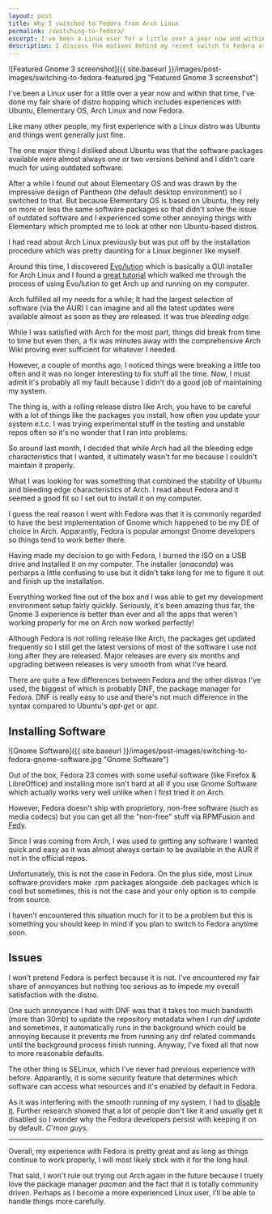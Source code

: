 ```yaml
---
layout: post
title: Why I switched to Fedora from Arch Linux
permalink: /switching-to-fedora/
excerpt: I've been a Linux user for a little over a year now and within that time, I've done my fair share of distro hopping which included experiences with Ubuntu, Elementary OS, Arch Linux and now Fedora.
description: I discuss the motives behind my recent switch to Fedora after eight months with Arch Linux and what it was like to try out a new Linux distro
---
```


![Featured Gnome 3 screenshot]({{ site.baseurl }}/images/post-images/switching-to-fedora-featured.jpg  "Featured Gnome 3 screenshot")

I've been a Linux user for a little over a year now and within that time, I've done my fair share of distro hopping which includes experiences with Ubuntu, Elementary OS, Arch Linux and now Fedora.

Like many other people, my first experience with a Linux distro was Ubuntu and things went generally just fine. 

The one major thing I disliked about Ubuntu was that the software packages available were almost always one or two versions behind and I didn't care much for using outdated software.

After a while I found out about Elementary OS and was drawn by the impressive design of Pantheon (the default desktop environment) so I switched to that. But because Elementary OS is based on Ubuntu, they rely on more or less the same software packages so that didn't solve the issue of outdated software and I experienced some other annoying things with Elementary which prompted me to look at other non Ubuntu-based distros. 

I had read about Arch Linux previously but was put off by the installation procedure which was pretty daunting for a Linux beginner like myself. 

Around this time, I discovered [Evo/lution](http://www.evolutionlinux.com/) which is basically a GUI installer for Arch Linux and I found a [great tutorial](http://xmodulo.com/install-arch-linux-easy-way-evolution.html) which walked me through the process of using Evo/lution to get Arch up and running on my computer.

Arch fulfilled all my needs for a while; It had the largest selection of software (via the AUR) I can imagine and all the latest updates were available almost as soon as they are released. It was true *bleeding edge*. 

While I was satisfied with Arch for the most part, things did break from time to time but even then, a fix was minutes away with the comprehensive Arch Wiki proving ever sufficient for whatever I needed.

However, a couple of months ago, I noticed things were breaking a little too often and it was no longer interesting to fix stuff all the time. Now, I must admit it's probably all my fault because I didn't do a good job of maintaining my system. 

The thing is, with a rolling release distro like Arch, you have to be careful with a lot of things like the packages you install, how often you update your system e.t.c. I was trying experimental stuff in the testing and unstable repos often so it's no wonder that I ran into problems.

So around last month, I decided that while Arch had all the bleeding edge characteristics that I wanted, it ultimately wasn't for me because I couldn't maintain it properly. 

What I was looking for was something that combined the stability of Ubuntu and bleeding edge characteristics of Arch. I read about Fedora and it seemed a good fit so I set out to install it on my computer.

I guess the real reason I went with Fedora was that it is commonly regarded to have the best implementation of Gnome which happened to be my DE of choice in Arch. Apparantly, Fedora is popular amongst Gnome developers so things tend to work better there.

Having made my decision to go with Fedora, I burned the ISO on a USB drive and installed it on my computer. The installer (*anaconda*) was perharps a little confusing to use but it didn't take long for me to figure it out and finish up the installation.

Everything worked fine out of the box and I was able to get my development environment setup fairly quickly. Seriously, it's been amazing thus far, the Gnome 3 experience is better than ever and all the apps that weren't working properly for me on Arch now worked perfectly!

Although Fedora is not rolling release like Arch, the packages get updated frequently so I still get the latest versions of most of the software I use not long after they are released. Major releases are every six months and upgrading between releases is very smooth from what I've heard.

There are quite a few differences between Fedora and the other distros I've used, the biggest of which is probably DNF, the package manager for Fedora. DNF is really easy to use and there's not much difference in the syntax compared to Ubuntu's *apt-get* or *apt*. 

Installing Software
---

![Gnome Software]({{ site.baseurl }}/images/post-images/switching-to-fedora-gnome-software.jpg  "Gnome Software")

Out of the box, Fedora 23 comes with some useful software (like Firefox & LibreOffice) and installing more isn't hard at all if you use Gnome Software which actually works very well unlike when I first tried it on Arch. 

However, Fedora doesn't ship with proprietory, non-free software (such as media codecs) but you can get all the "non-free" stuff via RPMFusion and [Fedy](http://folkswithhats.org/).

Since I was coming from Arch, I was used to getting any software I wanted quick and easy as it was almost always certain to be available in the AUR if not in the official repos.

Unfortunately, this is not the case in Fedora. On the plus side, most Linux software providers make .rpm packages alongside .deb packages which is cool but sometimes, this is not the case and your only option is to compile from source.

I haven't encountered this situation much for it to be a problem but this is something you should keep in mind if you plan to switch to Fedora anytime soon.

Issues
---

I won't pretend Fedora is perfect because it is not. I've encountered my fair share of annoyances but nothing too serious as to impede my overall satisfaction with the distro.

One such annoyance I had with DNF was that it takes too much bandwith (more than 30mb) to update the repository metadata when I run *dnf update* and sometimes, it automatically runs in the background which could be annoying because it prevents me from running any dnf related commands until the background process finish running. Anyway, I've fixed all that now to more reasonable defaults.

The other thing is SELinux, which I've never had previous experience with before. Apparantly, it is some security feature that determines which software can access what resources and it's enabled by default in Fedora. 

As it was interfering with the smooth running of my system, I had to [disable it](http://mednis.info/2015-12-15_how-to-disable-selinux-on-fedora.html). Further research showed that a lot of people don't like it and usually get it disabled so I wonder why the Fedora developers persist with keeping it on by default. *C'mon guys.*

---

Overall, my experience with Fedora is pretty great and as long as things continue to work properly, I will most likely stick with it for the long haul.

That said, I won't rule out trying out Arch again in the future because I truely love the package manager *pacman* and the fact that it is totally community driven. Perhaps as I become a more experienced Linux user, I'll be able to handle things more carefully.